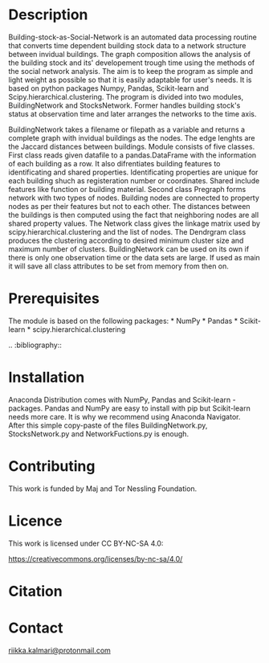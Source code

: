 Description
===========

Building-stock-as-Social-Network is an automated data processing routine that converts time dependent building stock data to a network structure between invidual buildings. The graph composition allows the analysis of the building stock and its' developement trough time using the methods of the social network analysis. The aim is to keep the program as simple and light weight as possible so that it is easily adaptable for user's needs. It is based on python packages Numpy, Pandas, Scikit-learn and Scipy.hierarchical.clustering. The program is divided into two modules, BuildingNetwork and StocksNetwork. Former handles building stock's status at observation time and later arranges the networks to the time axis. 

BuildingNetwork takes a filename or filepath as a variable and returns a complete graph with invidual buildings as the nodes. The edge lenghts are the Jaccard distances between buildings. Module consists of five classes. First class reads given datafile to a pandas.DataFrame with the information of each building as a row. It also difrentiates building features to identificating and shared properties. Identificating properties are unique for each building shuch as registeration number or coordinates. Shared include features like function or building material. Second class Pregraph forms network with two types of nodes. Building nodes are connected to property nodes as per their features but not to each other. The distances between the buildings is then computed using the fact that neighboring nodes are all shared property values. The Network class gives the linkage matrix used by scipy.hierarchical.clustering and the list of nodes. The Dendrgram class produces the clustering according to desired minimum cluster size and maximum number of clusters. BuildingNetwork can be used on its own if there is only one observation time or the data sets are large. If used as main it will save all class attributes to be set from memory from then on.


Prerequisites
=============

The module is based on the following packages:
    * NumPy
    * Pandas
    * Scikit-learn
    * scipy.hierarchical.clustering

.. :bibliography::

Installation
============
Anaconda Distribution comes with NumPy, Pandas and Scikit-learn -packages. 
Pandas and NumPy are easy to install with pip but Scikit-learn needs more care. It is why we recommend using Anaconda Navigator.   
After this simple copy-paste of the files BuildingNetwork.py, StocksNetwork.py and NetworkFuctions.py is enough.

Contributing
============
This work is funded by Maj and Tor Nessling Foundation.

Licence
=======
This work is licensed under CC BY-NC-SA 4.0:

https://creativecommons.org/licenses/by-nc-sa/4.0/


Citation
========


Contact
=======
riikka.kalmari@protonmail.com
